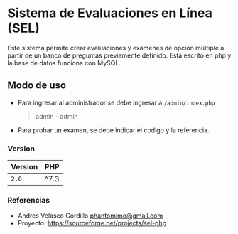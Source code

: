 # Sistema de Evaluaciones en Línea (SEL)

Este sistema permite crear evaluaciones y exámenes de opción múltiple a partir de un banco de preguntas previamente definido. Está escrito en php y la base de datos funciona con MySQL. 

## Modo de uso
- Para ingresar al administrador se debe ingresar a `/admin/index.php`
  > admin - admin
- Para probar un examen, se debe indicar el codigo y la referencia.

### Version

| Version | PHP  |
|---------|------|
| `2.0`   | ^7.3 |

### Referencias
- Andres Velasco Gordillo <phantomimo@gmail.com>
- Proyecto: https://sourceforge.net/projects/sel-php
               